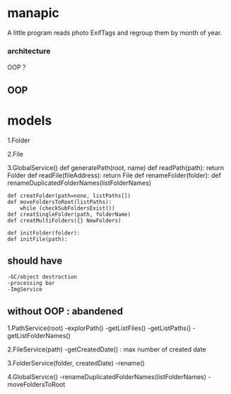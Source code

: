 # manapic
A little program reads photo ExifTags and regroup them by month of year.


### architecture

OOP？

## OOP
# models
1.Folder

2.File


3.GlobalService()
    def generatePath(root, name)
    def readPath(path): return Folder
    def readFile(fileAddress): return File
    def renameFolder(folder):
    def renameDuplicatedFolderNames(listFolderNames)
    
    def creatFolder(path=none, listPaths[])
    def moveFoldersToRoot(listPaths):
        while (checkSubFoldersExist())
    def creatSingleFolder(path, folderName)
    def creatMultiFolders({} NewFolders)

    def initFolder(folder):
    def initFile(path):



## should have
    -GC/object destroction
    -processing bar
    -ImgService



## without OOP : abandened
1.PathService(root)
    -explorPath()
    -getListFiles()
    -getListPaths()
    -getListFolderNames()

2.FileService(path)
    -getCreatedDate() : max number of created date

3.FolderService(folder, createdDate)
    -rename()

4.GlobalService()
    -renameDuplicatedFolderNames(listFolderNames)
    -moveFoldersToRoot

